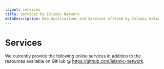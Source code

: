 ```yaml
---
layout: services
title: Services by Islamic Network
metaDescription: Web Applications and Services offered by Islamic Network
---
```


<div class="row">
    <div class="col-sm-12">
    <h1>Services</h1>
    <p>
        We currently provide the following online services in addition to the resources 
        available on GitHub @ <a href="https://github.com/islamic-network" target="_blank">https://github.com/islamic-network</a>.
    </p>
    </div>
</div>

